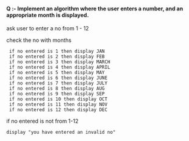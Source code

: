 #### Q :- Implement an algorithm where the user enters a number, and an appropriate month is displayed.

ask user to enter a no from 1 - 12

check the no with months

     if no entered is 1 then display JAN
     if no entered is 2 then display FEB
     if no entered is 3 then display MARCH
     if no entered is 4 then display APRIL
     if no entered is 5 then display MAY
     if no entered is 6 then display JUNE
     if no entered is 7 then display JULY
     if no entered is 8 then display AUG
     if no entered is 9 then display SEP
     if no entered is 10 then display OCT
     if no entered is 11 then display NOV
     if no entered is 12 then display DEC
     
if no entered is not from 1-12

    display "you have entered an invalid no"
